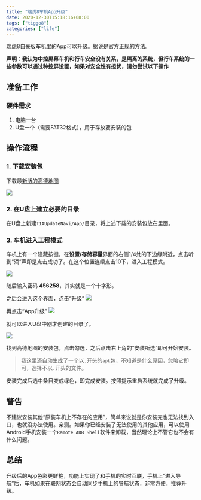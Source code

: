 ```yaml
---
title: "瑞虎8车机App升级"
date: 2020-12-30T15:18:16+08:00
tags: ["tiggo8"]
categories: ["life"]
---
```


瑞虎8自豪版车机里的App可以升级。据说是官方正规的方法。

<!--more-->

**声明：我认为中控屏幕车机和行车安全没有关系，是隔离的系统，但行车系统的一些参数可以通过种控屏设置，如果对安全性有担忧，请勿尝试以下操作**

## 准备工作

### 硬件需求
1. 电脑一台
2. U盘一个（需要FAT32格式），用于存放要安装的包

## 操作流程

### 1. 下载安装包
下载最[新版的高德地图](https://auto.amap.com/download)

![](/images/2020-12-30-16-05-13.png)

### 2. 在U盘上建立必要的目录

在U盘上新建`T1AUpdateNavi/App/`目录，将上述下载的安装包放在里面。

### 3. 车机进入工程模式

车机上有一个隐藏按键，在**设置/存储容量**界面的右侧1/4处的下边缘附近，点击听到“滴”声即是点击成功了。在这个位置连续点击10下，进入工程模式。

![](/images/2021-01-01-17-02-23.png)

随后输入密码 **456258**，其实就是一个十字形。

之后会进入这个界面，点击“升级”
![](/images/2021-01-01-17-03-36.png)

再点击“App升级”
![](/images/2021-01-01-17-05-18.png)

就可以进入U盘中刚才创建的目录了。

![](/images/2021-01-01-17-06-27.png)

找到高德地图的安装包，点击勾选，之后点击右上角的“安装所选”即可开始安装。

> 我这里还自动生成了一个以`.`开头的`apk`包，不知道是什么原因，忽略它即可，选择不以`.`开头的文件。

安装完成后选中条目变成绿色，即完成安装。按照提示重启系统就完成了升级。

## 警告

不建议安装其他“原装车机上不存在的应用”，简单来说就是你安装完也无法找到入口，也就没办法使用。亲测。如果你已经安装了无法使用的其他应用，可以使用Android手机安装一个`Remote ADB Shell`软件来卸载，当然理论上不管它也不会有什么问题。

## 总结

升级后的App色彩更鲜艳，功能上实现了和手机的实时互联，手机上“进入导航”后，车机如果在联网状态会自动同步手机上的导航状态，非常方便。推荐升级。
